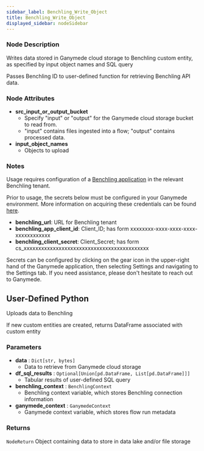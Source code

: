 ```yaml
---
sidebar_label: Benchling_Write_Object
title: Benchling_Write_Object
displayed_sidebar: nodeSidebar
---
```


### Node Description
Writes data stored in Ganymede cloud storage to Benchling custom entity, as specified by input
object names and SQL query

Passes Benchling ID to user-defined function for retrieving Benchling API data.


### Node Attributes
- **src_input_or_output_bucket**
  - Specify "input" or "output" for the Ganymede cloud storage bucket to read from.
  - "input" contains files ingested into a flow; "output" contains processed data.
- **input_object_names**
  - Objects to upload


### Notes
Usage requires configuration of a
[Benchling application](https://docs.benchling.com/docs/getting-started-benchling-apps#getting-started)
in the relevant Benchling tenant.

Prior to usage, the secrets below must be configured in your Ganymede environment.  More information
on acquiring these credentials can be found [here](https://docs.benchling.com/docs/authentication).
- **benchling_url**: URL for Benchling tenant
- **benchling_app_client_id**: Client_ID; has form xxxxxxxx-xxxx-xxxx-xxxx-xxxxxxxxxxxx
- **benchling_client_secret**: Client_Secret; has form cs_xxxxxxxxxxxxxxxxxxxxxxxxxxxxxxxxxxxxxxxxxxx

Secrets can be configured by clicking on the gear icon in the upper-right hand of the Ganymede
application, then selecting Settings and navigating to the Settings tab.  If you need
assistance, please don't hesitate to reach out to Ganymede.
## User-Defined Python
Uploads data to Benchling

If new custom entities are created, returns DataFrame associated with custom entity


### Parameters
- **data** : `Dict[str, bytes]`
    - Data to retrieve from Ganymede cloud storage
- **df_sql_results** : `Optional[Union[pd.DataFrame, List[pd.DataFrame]]]`
    - Tabular results of user-defined SQL query
- **benchling_context** : `BenchlingContext`
    - Benchling context variable, which stores Benchling connection information
- **ganymede_context** : `GanymedeContext`
    - Ganymede context variable, which stores flow run metadata


### Returns
`NodeReturn`
  Object containing data to store in data lake and/or file storage